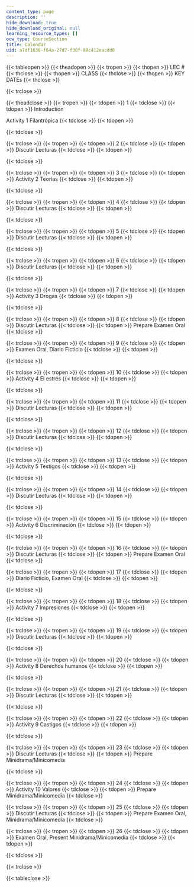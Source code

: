 ```yaml
---
content_type: page
description: ''
hide_download: true
hide_download_original: null
learning_resource_types: []
ocw_type: CourseSection
title: Calendar
uid: a7df1638-f64a-27d7-f30f-88c412eacdd0
---
```


{{< tableopen >}}
{{< theadopen >}}
{{< tropen >}}
{{< thopen >}}
LEC #
{{< thclose >}}
{{< thopen >}}
CLASS
{{< thclose >}}
{{< thopen >}}
KEY DATEs
{{< thclose >}}

{{< trclose >}}

{{< theadclose >}}
{{< tropen >}}
{{< tdopen >}}
1
{{< tdclose >}}
{{< tdopen >}}
Introduction  
  
Activity 1 Filantrópica
{{< tdclose >}}
{{< tdopen >}}

{{< tdclose >}}

{{< trclose >}}
{{< tropen >}}
{{< tdopen >}}
2
{{< tdclose >}}
{{< tdopen >}}
Discutir Lecturas
{{< tdclose >}}
{{< tdopen >}}

{{< tdclose >}}

{{< trclose >}}
{{< tropen >}}
{{< tdopen >}}
3
{{< tdclose >}}
{{< tdopen >}}
Activity 2 Teorías
{{< tdclose >}}
{{< tdopen >}}

{{< tdclose >}}

{{< trclose >}}
{{< tropen >}}
{{< tdopen >}}
4
{{< tdclose >}}
{{< tdopen >}}
Discutir Lecturas
{{< tdclose >}}
{{< tdopen >}}

{{< tdclose >}}

{{< trclose >}}
{{< tropen >}}
{{< tdopen >}}
5
{{< tdclose >}}
{{< tdopen >}}
Discutir Lecturas
{{< tdclose >}}
{{< tdopen >}}

{{< tdclose >}}

{{< trclose >}}
{{< tropen >}}
{{< tdopen >}}
6
{{< tdclose >}}
{{< tdopen >}}
Discutir Lecturas
{{< tdclose >}}
{{< tdopen >}}

{{< tdclose >}}

{{< trclose >}}
{{< tropen >}}
{{< tdopen >}}
7
{{< tdclose >}}
{{< tdopen >}}
Activity 3 Drogas
{{< tdclose >}}
{{< tdopen >}}

{{< tdclose >}}

{{< trclose >}}
{{< tropen >}}
{{< tdopen >}}
8
{{< tdclose >}}
{{< tdopen >}}
Discutir Lecturas
{{< tdclose >}}
{{< tdopen >}}
Prepare Examen Oral
{{< tdclose >}}

{{< trclose >}}
{{< tropen >}}
{{< tdopen >}}
9
{{< tdclose >}}
{{< tdopen >}}
Examen Oral, Diario Ficticio
{{< tdclose >}}
{{< tdopen >}}



{{< tdclose >}}

{{< trclose >}}
{{< tropen >}}
{{< tdopen >}}
10
{{< tdclose >}}
{{< tdopen >}}
Activity 4 El estrés
{{< tdclose >}}
{{< tdopen >}}

{{< tdclose >}}

{{< trclose >}}
{{< tropen >}}
{{< tdopen >}}
11
{{< tdclose >}}
{{< tdopen >}}
Discutir Lecturas
{{< tdclose >}}
{{< tdopen >}}

{{< tdclose >}}

{{< trclose >}}
{{< tropen >}}
{{< tdopen >}}
12
{{< tdclose >}}
{{< tdopen >}}
Discutir Lecturas
{{< tdclose >}}
{{< tdopen >}}

{{< tdclose >}}

{{< trclose >}}
{{< tropen >}}
{{< tdopen >}}
13
{{< tdclose >}}
{{< tdopen >}}
Activity 5 Testigos
{{< tdclose >}}
{{< tdopen >}}

{{< tdclose >}}

{{< trclose >}}
{{< tropen >}}
{{< tdopen >}}
14
{{< tdclose >}}
{{< tdopen >}}
Discutir Lecturas
{{< tdclose >}}
{{< tdopen >}}

{{< tdclose >}}

{{< trclose >}}
{{< tropen >}}
{{< tdopen >}}
15
{{< tdclose >}}
{{< tdopen >}}
Activity 6 Discriminación
{{< tdclose >}}
{{< tdopen >}}

{{< tdclose >}}

{{< trclose >}}
{{< tropen >}}
{{< tdopen >}}
16
{{< tdclose >}}
{{< tdopen >}}
Discutir Lecturas
{{< tdclose >}}
{{< tdopen >}}
Prepare Examen Oral
{{< tdclose >}}

{{< trclose >}}
{{< tropen >}}
{{< tdopen >}}
17
{{< tdclose >}}
{{< tdopen >}}
Diario Ficticio, Examen Oral
{{< tdclose >}}
{{< tdopen >}}

{{< tdclose >}}

{{< trclose >}}
{{< tropen >}}
{{< tdopen >}}
18
{{< tdclose >}}
{{< tdopen >}}
Activity 7 Impresiones
{{< tdclose >}}
{{< tdopen >}}

{{< tdclose >}}

{{< trclose >}}
{{< tropen >}}
{{< tdopen >}}
19
{{< tdclose >}}
{{< tdopen >}}
Discutir Lecturas
{{< tdclose >}}
{{< tdopen >}}

{{< tdclose >}}

{{< trclose >}}
{{< tropen >}}
{{< tdopen >}}
20
{{< tdclose >}}
{{< tdopen >}}
Activity 8 Derechos humanos
{{< tdclose >}}
{{< tdopen >}}

{{< tdclose >}}

{{< trclose >}}
{{< tropen >}}
{{< tdopen >}}
21
{{< tdclose >}}
{{< tdopen >}}
Discutir Lecturas
{{< tdclose >}}
{{< tdopen >}}
  

{{< tdclose >}}

{{< trclose >}}
{{< tropen >}}
{{< tdopen >}}
22
{{< tdclose >}}
{{< tdopen >}}
Activity 9 Castigos
{{< tdclose >}}
{{< tdopen >}}

{{< tdclose >}}

{{< trclose >}}
{{< tropen >}}
{{< tdopen >}}
23
{{< tdclose >}}
{{< tdopen >}}
Discutir Lecturas
{{< tdclose >}}
{{< tdopen >}}
Prepare Minidrama/Minicomedia  

{{< tdclose >}}

{{< trclose >}}
{{< tropen >}}
{{< tdopen >}}
24
{{< tdclose >}}
{{< tdopen >}}
Activity 10 Valores
{{< tdclose >}}
{{< tdopen >}}
Prepare Minidrama/Minicomedia
{{< tdclose >}}

{{< trclose >}}
{{< tropen >}}
{{< tdopen >}}
25
{{< tdclose >}}
{{< tdopen >}}
Discutir Lecturas
{{< tdclose >}}
{{< tdopen >}}
Prepare Examen Oral, Minidrama/Minicomedia
{{< tdclose >}}

{{< trclose >}}
{{< tropen >}}
{{< tdopen >}}
26
{{< tdclose >}}
{{< tdopen >}}
Examen Oral, Present Minidrama/Minicomedia
{{< tdclose >}}
{{< tdopen >}}

{{< tdclose >}}

{{< trclose >}}

{{< tableclose >}}